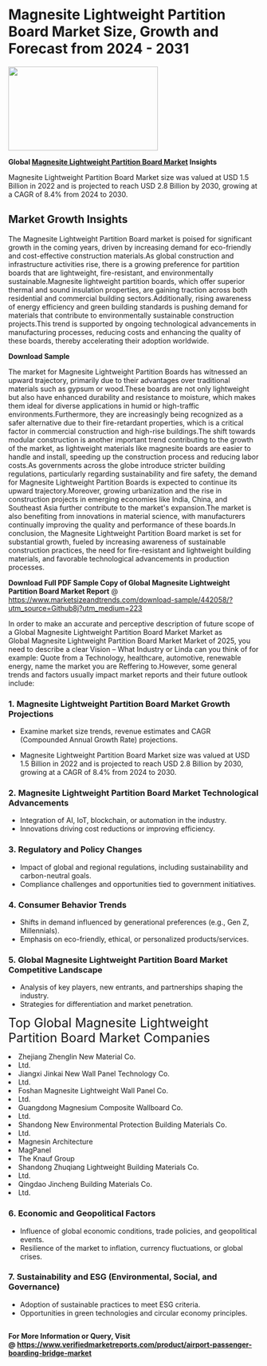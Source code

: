 <H1>Magnesite Lightweight Partition Board Market Size, Growth and Forecast from 2024 - 2031</H1><img class="aligncenter size-medium wp-image-584254" src="https://thirdeyenews.in/wp-content/uploads/2024/09/Global-Market-Research-300x168.jpeg" alt="" width="300" height="168" /><p><strong>Global&nbsp;<a href="https://www.marketsizeandtrends.com/download-sample/442058/?utm_source=Github8j?utm_medium=223">Magnesite Lightweight Partition Board Market</a> Insights</strong></p><p>Magnesite Lightweight Partition Board Market size was valued at USD 1.5 Billion in 2022 and is projected to reach USD 2.8 Billion by 2030, growing at a CAGR of 8.4% from 2024 to 2030.</p><p><h2>Market Growth Insights</h2> <p>The Magnesite Lightweight Partition Board market is poised for significant growth in the coming years, driven by increasing demand for eco-friendly and cost-effective construction materials.As global construction and infrastructure activities rise, there is a growing preference for partition boards that are lightweight, fire-resistant, and environmentally sustainable.Magnesite lightweight partition boards, which offer superior thermal and sound insulation properties, are gaining traction across both residential and commercial building sectors.Additionally, rising awareness of energy efficiency and green building standards is pushing demand for materials that contribute to environmentally sustainable construction projects.This trend is supported by ongoing technological advancements in manufacturing processes, reducing costs and enhancing the quality of these boards, thereby accelerating their adoption worldwide.</p> <p><strong>Download Sample</strong></p> <p>The market for Magnesite Lightweight Partition Boards has witnessed an upward trajectory, primarily due to their advantages over traditional materials such as gypsum or wood.These boards are not only lightweight but also have enhanced durability and resistance to moisture, which makes them ideal for diverse applications in humid or high-traffic environments.Furthermore, they are increasingly being recognized as a safer alternative due to their fire-retardant properties, which is a critical factor in commercial construction and high-rise buildings.The shift towards modular construction is another important trend contributing to the growth of the market, as lightweight materials like magnesite boards are easier to handle and install, speeding up the construction process and reducing labor costs.As governments across the globe introduce stricter building regulations, particularly regarding sustainability and fire safety, the demand for Magnesite Lightweight Partition Boards is expected to continue its upward trajectory.Moreover, growing urbanization and the rise in construction projects in emerging economies like India, China, and Southeast Asia further contribute to the market's expansion.The market is also benefiting from innovations in material science, with manufacturers continually improving the quality and performance of these boards.In conclusion, the Magnesite Lightweight Partition Board market is set for substantial growth, fueled by increasing awareness of sustainable construction practices, the need for fire-resistant and lightweight building materials, and favorable technological advancements in production processes.</p> <p><span class=""><strong>Download Full PDF Sample Copy of Global Magnesite Lightweight Partition Board Market Report</strong> @ <a href="https://www.marketsizeandtrends.com/download-sample/442058/?utm_source=Github8j?utm_medium=223" target="_blank">https://www.marketsizeandtrends.com/download-sample/442058/?utm_source=Github8j?utm_medium=223</a></span></p><p>In order to make an accurate and perceptive description of future scope of a Global&nbsp;Magnesite Lightweight Partition Board Market Market as Global&nbsp;Magnesite Lightweight Partition Board Market Market of 2025, you need to describe a clear Vision &ndash; What Industry or Linda can you think of for example: Quote from a Technology, healthcare, automotive, renewable energy, name the market you are Reffering to.However, some general trends and factors usually impact market reports and their future outlook include:</p><h3>1.&nbsp;<strong>Magnesite Lightweight Partition Board Market Growth Projections</strong></h3><ul><li>Examine market size trends, revenue estimates and CAGR (Compounded Annual Growth Rate) projections.</li><li><p>Magnesite Lightweight Partition Board Market size was valued at USD 1.5 Billion in 2022 and is projected to reach USD 2.8 Billion by 2030, growing at a CAGR of 8.4% from 2024 to 2030.</p></li></ul><h3>2.&nbsp;<strong>Magnesite Lightweight Partition Board Market Technological Advancements</strong></h3><ul><li>Integration of AI, IoT, blockchain, or automation in the industry.</li><li>Innovations driving cost reductions or improving efficiency.</li></ul><h3>3.&nbsp;<strong>Regulatory and Policy Changes</strong></h3><ul><li>Impact of global and regional regulations, including sustainability and carbon-neutral goals.</li><li>Compliance challenges and opportunities tied to government initiatives.</li></ul><h3>4.&nbsp;<strong>Consumer Behavior Trends</strong></h3><ul><li>Shifts in demand influenced by generational preferences (e.g., Gen Z, Millennials).</li><li>Emphasis on eco-friendly, ethical, or personalized products/services.</li></ul><h3>5.&nbsp;<strong>Global Magnesite Lightweight Partition Board Market Competitive Landscape</strong></h3><ul><li>Analysis of key players, new entrants, and partnerships shaping the industry.</li><li>Strategies for differentiation and market penetration.</li></ul><p data-pm-slice="1 1 []"><span style="color: inherit; font-family: inherit; font-size: 25px;">Top Global Magnesite Lightweight Partition Board Market Companies</span></p><div class="" data-test-id=""><p><li>Zhejiang Zhenglin New Material Co.</li><li> Ltd.</li><li> Jiangxi Jinkai New Wall Panel Technology Co.</li><li> Ltd.</li><li> Foshan Magnesite Lightweight Wall Panel Co.</li><li> Ltd.</li><li> Guangdong Magnesium Composite Wallboard Co.</li><li> Ltd.</li><li> Shandong New Environmental Protection Building Materials Co.</li><li> Ltd.</li><li> Magnesin Architecture</li><li> MagPanel</li><li> The Knauf Group</li><li> Shandong Zhuqiang Lightweight Building Materials Co.</li><li> Ltd.</li><li> Qingdao Jincheng Building Materials Co.</li><li> Ltd.</li></p></div><h3>6.&nbsp;<strong>Economic and Geopolitical Factors</strong></h3><ul><li>Influence of global economic conditions, trade policies, and geopolitical events.</li><li>Resilience of the market to inflation, currency fluctuations, or global crises.</li></ul><h3>7.&nbsp;<strong>Sustainability and ESG (Environmental, Social, and Governance)</strong></h3><ul><li>Adoption of sustainable practices to meet ESG criteria.</li><li>Opportunities in green technologies and circular economy principles.</li></ul><h2><strong style="font-size: 14px;">For More Information or Query, Visit @&nbsp;</strong><a style="background-color: #ffffff; font-size: 14px;" href="https://www.marketsizeandtrends.com/report/magnesite-lightweight-partition-board-market/" target="_blank">https://www.verifiedmarketreports.com/product/airport-passenger-boarding-bridge-market</a></h2>